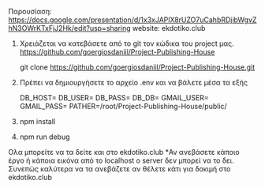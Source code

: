 Παρουσίαση: https://docs.google.com/presentation/d/1x3xJAPlX8rUZO7uCahbRDjibWgvZhN3OWrKTxFjJ2Hk/edit?usp=sharing
website: ekdotiko.club
1)  Χρειάζεται να κατεβάσετε από το git τον κώδικα του project μας.
    https://github.com/goergiosdaniil/Project-Publishing-House

    git clone https://github.com/goergiosdaniil/Project-Publishing-House.git


2)  Πρέπει να δημιουργήσετε το αρχείο .env και να βάλετε μέσα τα εξής

    DB_HOST=
    DB_USER=
    DB_PASS=
    DB_DB=
    GMAIL_USER=
    GMAIL_PASS=
    PATHER=/root/Project-Publishing-House/public/

3) npm install 

4) npm run debug


Ολα μπορείτε να τα δείτε και στο ekdotiko.club
*Αν ανεβάσετε κάποιο έργο ή κάποια εικόνα από το localhost
ο server δεν μπορεί να το δει. Συνεπώς καλύτερα να τα ανεβάζετε 
αν θέλετε κάτι για δοκιμή στο ekdotiko.club



